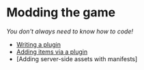 # Modding the game

_You don't always need to know how to code!_

- [Writing a plugin](writing-a-plugin.md)
- [Adding items via a plugin](items-in-plugins.md)
- [Adding server-side assets with manifests]
